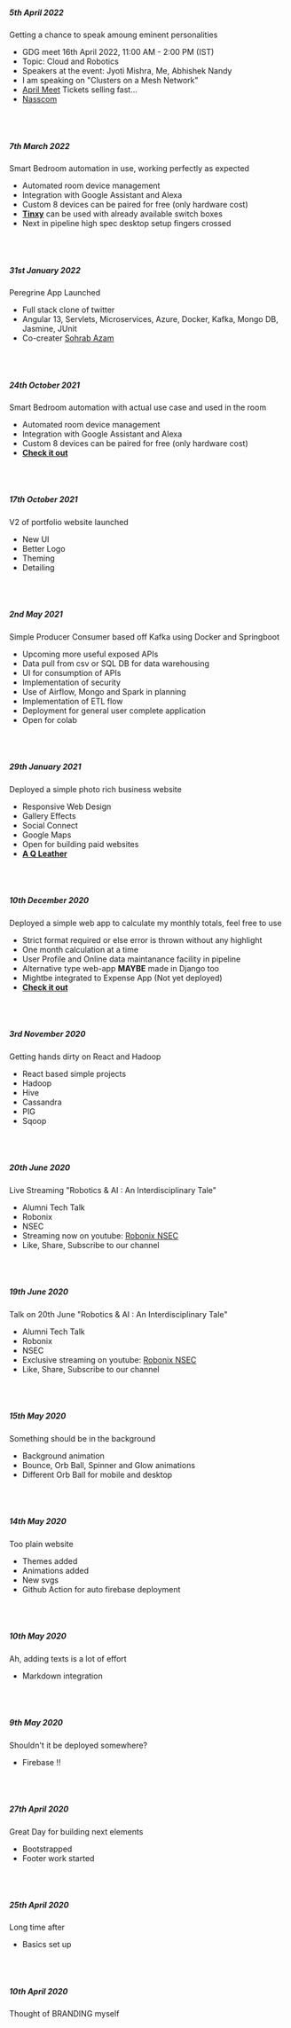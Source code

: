 ##### 5th April 2022
Getting a chance to speak amoung eminent personalities
- GDG meet 16th April 2022, 11:00 AM - 2:00 PM (IST)
- Topic: Cloud and Robotics
- Speakers at the event: Jyoti Mishra, Me, Abhishek Nandy
- I am speaking on "Clusters on a Mesh Network"
- [April Meet](https://gdg.community.dev/events/details/google-gdg-cloud-kolkata-presents-april-meet-cloud-and-robotics/) Tickets selling fast...
- [Nasscom ](https://www.google.com/maps/dir//7th%20Floor%2C%20Monibhandar%20Building%2C%20Webel%20Bhavan%2C%20Sector%205%2C%20Salt%20Lake%20Kolkata)
<br />
<br />

##### 7th March 2022
Smart Bedroom automation in use, working perfectly as expected
- Automated room device management
- Integration with Google Assistant and Alexa
- Custom 8 devices can be paired for free (only hardware cost)
- [**Tinxy**](https://tinxy.in/) can be used with already available switch boxes
- Next in pipeline high spec desktop setup fingers crossed
<br />
<br />

##### 31st January 2022
Peregrine App Launched
- Full stack clone of twitter
- Angular 13, Servlets, Microservices, Azure, Docker, Kafka, Mongo DB, Jasmine, JUnit
- Co-creater [Sohrab Azam](https://www.linkedin.com/in/sohrab-azam-816b7abb/)
<br />
<br />

##### 24th October 2021
Smart Bedroom automation with actual use case and used in the room
- Automated room device management
- Integration with Google Assistant and Alexa
- Custom 8 devices can be paired for free (only hardware cost)
- [**Check it out**](https://github.com/lurisan/Smart-Bedroom)
<br />
<br />

##### 17th October 2021
V2 of portfolio website launched
- New UI
- Better Logo
- Theming
- Detailing
<br />
<br />

##### 2nd May 2021
Simple Producer Consumer based off Kafka using Docker and Springboot
- Upcoming more useful exposed APIs
- Data pull from csv or SQL DB for data warehousing
- UI for consumption of APIs
- Implementation of security
- Use of Airflow, Mongo and Spark in planning
- Implementation of ETL flow
- Deployment for general user complete application
- Open for colab
<br />
<br />

##### 29th January 2021
Deployed a simple photo rich business website
- Responsive Web Design
- Gallery Effects
- Social Connect
- Google Maps
- Open for building paid websites
- [**A Q Leather**](https://aqleather.in)
<br />
<br />

##### 10th December 2020
Deployed a simple web app to calculate my monthly totals, feel free to use
- Strict format required or else error is thrown without any highlight
- One month calculation at a time
- User Profile and Online data maintanance facility in pipeline
- Alternative type web-app **MAYBE** made in Django too
- Mightbe integrated to Expense App (Not yet deployed)
- [**Check it out**](https://angcalc.web.app)
<br />
<br />

##### 3rd November 2020
Getting hands dirty on React and Hadoop
- React based simple projects
- Hadoop
- Hive
- Cassandra
- PIG
- Sqoop
<br />
<br />

##### 20th June 2020
Live Streaming "Robotics & AI : An Interdisciplinary Tale"
- Alumni Tech Talk
- Robonix
- NSEC
- Streaming now on youtube: [Robonix NSEC](https://www.youtube.com/watch?v=Pj8ugDiyyRo)
- Like, Share, Subscribe to our channel
<br />
<br />

##### 19th June 2020
Talk on 20th June "Robotics & AI : An Interdisciplinary Tale"
- Alumni Tech Talk
- Robonix
- NSEC
- Exclusive streaming on youtube: [Robonix NSEC](https://www.youtube.com/watch?v=Pj8ugDiyyRo)
- Like, Share, Subscribe to our channel
<br />
<br />

##### 15th May 2020
Something should be in the background
- Background animation
- Bounce, Orb Ball, Spinner and Glow animations
- Different Orb Ball for mobile and desktop
<br />
<br />

##### 14th May 2020
Too plain website
- Themes added
- Animations added
- New svgs
- Github Action for auto firebase deployment
<br />
<br />


##### 10th May 2020
Ah, adding texts is a lot of effort
- Markdown integration
<br />
<br />


##### 9th May 2020
Shouldn't it be deployed somewhere?
- Firebase !!
<br />
<br />


##### 27th April 2020
Great Day for building next elements
- Bootstrapped
- Footer work started
<br />
<br />


##### 25th April 2020
Long time after 
- Basics set up
<br />
<br />


##### 10th April 2020
Thought of BRANDING myself
